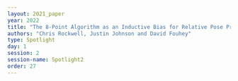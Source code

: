 ```yaml
---
layout: 2021_paper
year: 2022
title: "The 8-Point Algorithm as an Inductive Bias for Relative Pose Prediction by ViTs"
authors: "Chris Rockwell, Justin Johnson and David Fouhey"
type: Spotlight
day: 1
session: 2
session-name: Spotlight2
order: 27
---
```

